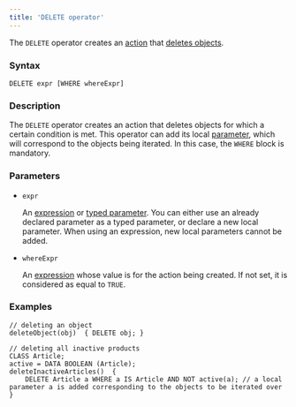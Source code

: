 ```yaml
---
title: 'DELETE operator'
---
```


The `DELETE` operator creates an [action](Actions.md) that [deletes objects](Class_change_CHANGECLASS_DELETE.md).

### Syntax

    DELETE expr [WHERE whereExpr]

### Description

The `DELETE` operator creates an action that deletes objects for which a certain condition is met. This operator can add its local [parameter](Actions.md), which will correspond to the objects being iterated. In this case, the `WHERE` block is mandatory. 

### Parameters

- `expr`

    An [expression](Expression.md) or [typed parameter](IDs.md#paramid-broken). You can either use an already declared parameter as a typed parameter, or declare a new local parameter. When using an expression, new local parameters cannot be added.

- `whereExpr`

    An [expression](Expression.md) whose value is for the action being created. If not set, it is considered as equal to `TRUE`.

### Examples

```lsf
// deleting an object
deleteObject(obj)  { DELETE obj; }

// deleting all inactive products
CLASS Article;
active = DATA BOOLEAN (Article);
deleteInactiveArticles()  {
    DELETE Article a WHERE a IS Article AND NOT active(a); // a local parameter a is added corresponding to the objects to be iterated over
}
```
